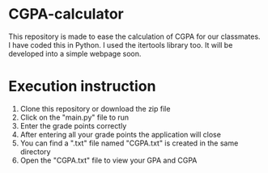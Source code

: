 # CGPA-calculator
This repository is made to ease the calculation of CGPA for our classmates. I have coded this in Python. I used the itertools library too. It will be developed into a simple webpage soon. 

# Execution instruction
1. Clone this repository or download the zip file
2. Click on the "main.py" file to run
3. Enter the grade points correctly
4. After entering all your grade points the application will close 
5. You can find a ".txt" file named "CGPA.txt" is created in the same directory
6. Open the "CGPA.txt" file to view your GPA and CGPA
